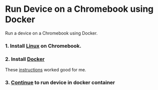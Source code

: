 # Run Device on a Chromebook using Docker

Run a device on a Chromebook using Docker.

### 1. Install [Linux](https://support.google.com/chromebook/answer/9145439?hl=en) on Chromebook.

### 2. Install [Docker](https://www.docker.com/)

These [instructions](https://dvillalobos.github.io/2020/How-to-install-and-run-Docker-on-a-Chromebook/) worked good for me.

### 3. [Continue](docker.md) to run device in docker container
